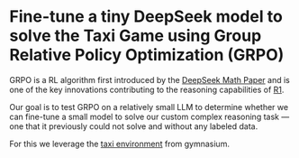 # Fine-tune a tiny DeepSeek model to solve the Taxi Game using Group Relative Policy Optimization (GRPO)


GRPO is a RL algorithm first introduced by the [DeepSeek Math Paper](https://arxiv.org/abs/2402.03300) and is one of the key innovations contributing to the reasoning capabilities of [R1](https://arxiv.org/abs/2501.12948).

Our goal is to test GRPO on a relatively small LLM to determine whether we can fine-tune a small model to solve our custom complex reasoning task — one that it previously could not solve and without any labeled data.

For this we leverage the [taxi environment](https://gymnasium.farama.org/environments/toy_text/taxi/) from gymnasium.
